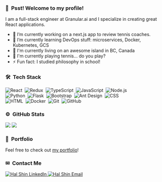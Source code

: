 ### 👋 &nbsp;Psst! Welcome to my profile!

I am a full-stack engineer at Granular.ai and I specialize in creating great React applications.

- 🔭 I’m currently working on a next.js app to review tennis coaches.
- 🌱 I’m currently learning DevOps stuff: microservices, Docker, Kubernetes, GCS
- 🍺 I'm currently living on an awesome island in BC, Canada
- 🎾 I'm currently playing tennis... do you play? 
- ⚡ Fun fact: I studied philosophy in school!

### 🛠 &nbsp;Tech Stack


![React](https://img.shields.io/badge/-React-05122A?style=flat&logo=react)&nbsp;
![Redux](https://img.shields.io/badge/-Redux-05122A?style=flat&logo=redux)&nbsp;
![TypeScript](https://img.shields.io/badge/-TypeScript-05122A?style=flat&logo=typescript)&nbsp;
![JavaScript](https://img.shields.io/badge/-JavaScript-05122A?style=flat&logo=javascript)&nbsp;
![Node.js](https://img.shields.io/badge/-Node.js-05122A?style=flat&logo=node.js)\
![Python](https://img.shields.io/badge/-Python-05122A?style=flat&logo=python)&nbsp;
![Flask](https://img.shields.io/badge/-Flask-05122A?style=flat&logo=flask)&nbsp;
![Bootstrap](https://img.shields.io/badge/-Bootstrap-05122A?style=flat&logo=bootstrap&logoColor=563D7C)&nbsp;
![Ant Design](https://img.shields.io/badge/-Ant%20Design-05122A?style=flat&logo=ant-design)&nbsp;
![CSS](https://img.shields.io/badge/-CSS-05122A?style=flat&logo=CSS3&logoColor=1572B6)\
![HTML](https://img.shields.io/badge/-HTML-05122A?style=flat&logo=HTML5)&nbsp;
![Docker](https://img.shields.io/badge/-Docker-05122A?style=flat&logo=docker)&nbsp;
![Git](https://img.shields.io/badge/-Git-05122A?style=flat&logo=git)&nbsp;
![GitHub](https://img.shields.io/badge/-GitHub-05122A?style=flat&logo=github)&nbsp;

### ⚙️ &nbsp;GitHub Stats

<div>
  <img src="https://github-readme-stats.vercel.app/api?username=communitybicycle&count_private=true&theme=github_dark&icon_color=ec362f&show_icons=true"/>
  <img src="https://github-readme-stats.vercel.app/api/top-langs/?username=communitybicycle&layout=compact&langs_count=8&theme=github_dark"/>
</div>

### 💼 &nbsp;Portfolio

Feel free to check out [my portfolio](https://halshin.com)!

### ✉ &nbsp;Contact Me
<p>
    <a href="https://www.linkedin.com/in/halshin/" target="_blank">
        <img src="https://img.shields.io/badge/-LinkedIn-0077B5?logo=linkedin&style=for-the-badge&logoColor=white" alt="Hal Shin LinkedIn" />
    </a>
    <a href="mailto:hal.shin@alumni.ubc.ca" target="_blank">
        <img src="https://img.shields.io/badge/-Email-8B89CC?logo=mail&style=for-the-badge&logoColor=white" alt="Hal Shin Email" />
    </a>
</p>

<!--
**communitybicycle/communitybicycle** is a ✨ _special_ ✨ repository because its `README.md` (this file) appears on your GitHub profile.

Here are some ideas to get you started:

- 🔭 I’m currently working on ...
- 🌱 I’m currently learning ...
- 👯 I’m looking to collaborate on ...
- 🤔 I’m looking for help with ...
- 💬 Ask me about ...
- 📫 How to reach me: ...
- 😄 Pronouns: ...
- ⚡ Fun fact: ...
-->
